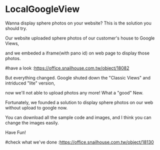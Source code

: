 # LocalGoogleView
Wanna display sphere photos on your website? This is the solution you should try.

Our website uploaded sphere photos of our customer's house to Google Views, 

and we embeded a iframe(with pano id) on web page to display those photos. 

#have a look :https://office.snailhouse.com.tw/object/18082


But everything changed. Google shuted down the "Classic Views" and intriduced "lite" version,

now we'll not able to upload photos any more! What a "good" New.  

Fortunately, we founded a solution to display sphere photos on our web without upload to google now.

You can download all the sample code and images, and I think you can change the images easily.

Have Fun!

#check what we've done :https://office.snailhouse.com.tw/object/18130



